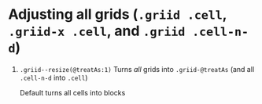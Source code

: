 # Adjusting all grids (`.griid .cell`, `.griid-x .cell`, and `.griid .cell-n-d`)

1. `.griid--resize(@treatAs:1)`
    Turns *all* grids into `.griid-@treatAs` (and all `.cell-n-d` into `.cell`)
    
    Default turns all cells into blocks

